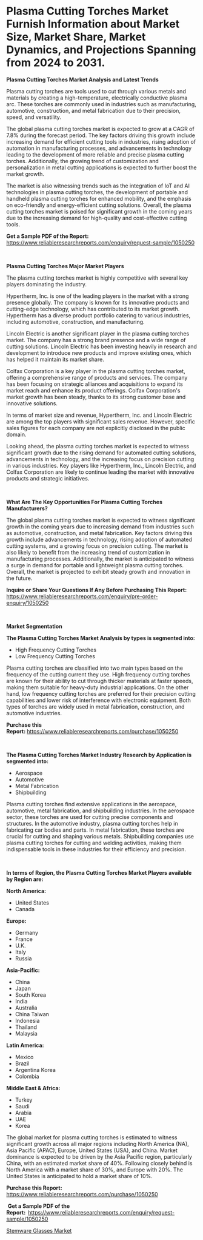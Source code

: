 <p><h1>Plasma Cutting Torches Market Furnish Information about Market Size, Market Share, Market Dynamics, and Projections Spanning from 2024 to 2031.</h1></p><p><strong>Plasma Cutting Torches Market Analysis and Latest Trends</strong></p>
<p><p>Plasma cutting torches are tools used to cut through various metals and materials by creating a high-temperature, electrically conductive plasma arc. These torches are commonly used in industries such as manufacturing, automotive, construction, and metal fabrication due to their precision, speed, and versatility.</p><p>The global plasma cutting torches market is expected to grow at a CAGR of 7.8% during the forecast period. The key factors driving this growth include increasing demand for efficient cutting tools in industries, rising adoption of automation in manufacturing processes, and advancements in technology leading to the development of more reliable and precise plasma cutting torches. Additionally, the growing trend of customization and personalization in metal cutting applications is expected to further boost the market growth.</p><p>The market is also witnessing trends such as the integration of IoT and AI technologies in plasma cutting torches, the development of portable and handheld plasma cutting torches for enhanced mobility, and the emphasis on eco-friendly and energy-efficient cutting solutions. Overall, the plasma cutting torches market is poised for significant growth in the coming years due to the increasing demand for high-quality and cost-effective cutting tools.</p></p>
<p><strong>Get a Sample PDF of the Report:&nbsp;</strong> <a href="https://www.reliableresearchreports.com/enquiry/request-sample/1050250">https://www.reliableresearchreports.com/enquiry/request-sample/1050250</a></p>
<p>&nbsp;</p>
<p><strong>Plasma Cutting Torches Major Market Players</strong></p>
<p><p>The plasma cutting torches market is highly competitive with several key players dominating the industry. </p><p>Hypertherm, Inc. is one of the leading players in the market with a strong presence globally. The company is known for its innovative products and cutting-edge technology, which has contributed to its market growth. Hypertherm has a diverse product portfolio catering to various industries, including automotive, construction, and manufacturing.</p><p>Lincoln Electric is another significant player in the plasma cutting torches market. The company has a strong brand presence and a wide range of cutting solutions. Lincoln Electric has been investing heavily in research and development to introduce new products and improve existing ones, which has helped it maintain its market share.</p><p>Colfax Corporation is a key player in the plasma cutting torches market, offering a comprehensive range of products and services. The company has been focusing on strategic alliances and acquisitions to expand its market reach and enhance its product offerings. Colfax Corporation's market growth has been steady, thanks to its strong customer base and innovative solutions.</p><p>In terms of market size and revenue, Hypertherm, Inc. and Lincoln Electric are among the top players with significant sales revenue. However, specific sales figures for each company are not explicitly disclosed in the public domain.</p><p>Looking ahead, the plasma cutting torches market is expected to witness significant growth due to the rising demand for automated cutting solutions, advancements in technology, and the increasing focus on precision cutting in various industries. Key players like Hypertherm, Inc., Lincoln Electric, and Colfax Corporation are likely to continue leading the market with innovative products and strategic initiatives.</p></p>
<p>&nbsp;</p>
<p><strong>What Are The Key Opportunities For Plasma Cutting Torches Manufacturers?</strong></p>
<p><p>The global plasma cutting torches market is expected to witness significant growth in the coming years due to increasing demand from industries such as automotive, construction, and metal fabrication. Key factors driving this growth include advancements in technology, rising adoption of automated cutting systems, and a growing focus on precision cutting. The market is also likely to benefit from the increasing trend of customization in manufacturing processes. Additionally, the market is anticipated to witness a surge in demand for portable and lightweight plasma cutting torches. Overall, the market is projected to exhibit steady growth and innovation in the future.</p></p>
<p><strong>Inquire or Share Your Questions If Any Before Purchasing This Report:</strong> <a href="https://www.reliableresearchreports.com/enquiry/pre-order-enquiry/1050250">https://www.reliableresearchreports.com/enquiry/pre-order-enquiry/1050250</a></p>
<p>&nbsp;</p>
<p><strong>Market Segmentation</strong></p>
<p><strong>The Plasma Cutting Torches Market Analysis by types is segmented into:</strong></p>
<p><ul><li>High Frequency Cutting Torches</li><li>Low Frequency Cutting Torches</li></ul></p>
<p><p>Plasma cutting torches are classified into two main types based on the frequency of the cutting current they use. High frequency cutting torches are known for their ability to cut through thicker materials at faster speeds, making them suitable for heavy-duty industrial applications. On the other hand, low frequency cutting torches are preferred for their precision cutting capabilities and lower risk of interference with electronic equipment. Both types of torches are widely used in metal fabrication, construction, and automotive industries.</p></p>
<p><strong>Purchase this Report:&nbsp;</strong><a href="https://www.reliableresearchreports.com/purchase/1050250">https://www.reliableresearchreports.com/purchase/1050250</a></p>
<p>&nbsp;</p>
<p><strong>The Plasma Cutting Torches Market Industry Research by Application is segmented into:</strong></p>
<p><ul><li>Aerospace</li><li>Automotive</li><li>Metal Fabrication</li><li>Shipbuilding</li></ul></p>
<p><p>Plasma cutting torches find extensive applications in the aerospace, automotive, metal fabrication, and shipbuilding industries. In the aerospace sector, these torches are used for cutting precise components and structures. In the automotive industry, plasma cutting torches help in fabricating car bodies and parts. In metal fabrication, these torches are crucial for cutting and shaping various metals. Shipbuilding companies use plasma cutting torches for cutting and welding activities, making them indispensable tools in these industries for their efficiency and precision.</p></p>
<p>&nbsp;</p>
<p><strong>In terms of Region, the Plasma Cutting Torches Market Players available by Region are:</strong></p>
<p>
    <p> <strong> North America: </strong>
        <ul>
            <li>United States</li>
            <li>Canada</li>
        </ul>
        </p> 
    <p> <strong> Europe: </strong>
        <ul>
            <li>Germany</li>
            <li>France</li>
            <li>U.K.</li>
            <li>Italy</li>
            <li>Russia</li>
        </ul>
        </p> 
    <p> <strong> Asia-Pacific: </strong>
        <ul>
            <li>China</li>
            <li>Japan</li>
            <li>South Korea</li>
            <li>India</li>
            <li>Australia</li>
            <li>China Taiwan</li>
            <li>Indonesia</li>
            <li>Thailand</li>
            <li>Malaysia</li>
        </ul>
        </p> 
    <p> <strong> Latin America: </strong>
        <ul>
            <li>Mexico</li>
            <li>Brazil</li>
            <li>Argentina Korea</li>
            <li>Colombia</li>
        </ul>
        </p> 
    <p> <strong> Middle East & Africa: </strong>
        <ul>
            <li>Turkey</li>
            <li>Saudi</li>
            <li>Arabia</li>
            <li>UAE</li>
            <li>Korea</li>
        </ul>
    </p>
    </p>
<p><p>The global market for plasma cutting torches is estimated to witness significant growth across all major regions including North America (NA), Asia Pacific (APAC), Europe, United States (USA), and China. Market dominance is expected to be driven by the Asia Pacific region, particularly China, with an estimated market share of 40%. Following closely behind is North America with a market share of 30%, and Europe with 20%. The United States is anticipated to hold a market share of 10%.</p></p>
<p><strong>Purchase this Report: </strong><a href="https://www.reliableresearchreports.com/purchase/1050250">https://www.reliableresearchreports.com/purchase/1050250</a></p>
<p>&nbsp;<strong>Get a Sample PDF of the Report:&nbsp;&nbsp;</strong><a href="https://www.reliableresearchreports.com/enquiry/request-sample/1050250">https://www.reliableresearchreports.com/enquiry/request-sample/1050250</a></p>
<p><strong></strong></p>
<p><p><a href="https://github.com/beatblasta/Market-Research-Report-List-2/blob/main/stemware-glasses-market.md">Stemware Glasses Market</a></p></p>